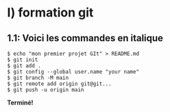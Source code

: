 # I) formation git

## 1.1: Voici les commandes en italique


```
$ echo "mon premier projet GIt" > README.md
$ git init
$ git add .
$ git config --global user.name "your name"
$ git branch -M main
$ git remote add origin git@git...
$ git push -u origin main
```

**Terminé!**
